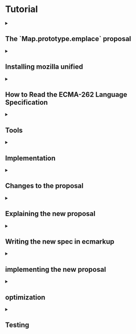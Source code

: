 # Tutorial

<details>
  <summary><h2>The `Map.prototype.emplace` proposal</h2></summary>
  
  **TODO code examples**

  __What is it?__
  Map.prototype.emplace is a new method for JavaScript's Map-object. The operation simplifies the process of inserting or updating key-value pairs in the Map. The function simply checks for existence of a key to either insert or update new key-value pairs. 

  __How does it work?__ 
  The "emplace" operation takes two arguments: a key and a handler object. The handler contains two properties:
  * update: Function to modify value of a key if the key is already existing in the Map.
  * insert: Function that generates a default-value to be set to the belonging value of the checked key. 


  __The function follow these steps:__

  1. The Map is checked for the key passed as argument. If the key is found:
      * It checks the handler for "update" function. If found this is used to update the value belonging to the key to then return it 
  2. If it is not found, the insert function from the handler is used to generate a new value, assign this to the passed key and then return the new value. 
  3. Either way, the belonging value will be returned. 

  __What is the motivation?__ Adding and updating values of a Map are tasks that developers often perform in conjunction. There are currently no Map prototype methods for either of those two things, let alone a method that does both. The workarounds involve multiple lookups and developer inconvenience while avoiding encouraging code that is surprising or is potentially error prone.

</details>

<details>
  <summary><h2>Installing mozilla unified</h2></summary>

  In this section you will learn how to download the Mozilla environment based on your OS. It will also feature setting up SpiderMonkey for development and introduce main tools which are used during development.

  ### 1. Installation of SpiderMonkey and required tools
  We will start by installing SpiderMonkey and all required tools.

  Before you start installing, we advice you to open a terminal and navigate to the desired location of the `mozilla_unified` folder.

  The installation process depends on your operating system, therefore you can click on the link under that matches yours.

  * [Build Mozilla Firefox on Linux](https://firefox-source-docs.mozilla.org/setup/linux_build.html)
  * [Build Mozilla Firefox on Mac](https://firefox-source-docs.mozilla.org/setup/macos_build.html)
  * [Build Mozilla Firefox on Windows](https://firefox-source-docs.mozilla.org/setup/windows_build.html)
    
  When asked which version of Firefox, choose `5: SpiderMonkey JavaScript engine`.
  Use hg/mercurial, but git is being tested(?).

  **TODO check the hg/git thing**

  ### 2. Running SpiderMonkey
  A folder named `mozilla-unified` should now appear in the folder your terminal was located when starting the guide.

  Navigate into the `mozilla-unified` folder.
  **TODO add output**
  Build the SpiderMonkey engine:
  ```sh
  $ ./mach build
  ```
  If successful:
  ```sh
  $ ./mach run
  ```
  Your terminal should now be in JS-loop:
  ```sh
  js>
  ```
  **TODO show output**
  You can use it to write js-lines to evaluate.
  You can also run with a file:
  ```sh
  ./mach run helloworld.js
  ```

  ### 3. Applying simple changes
  **TODO: specify selfhosted code files located in ../builtin**
  **TODO: what is selfhosted code? different to normal js/limitations (alternatively in impl section)**
  Look at file ... and change function ... to return ...
  Test your changes by rebuilding and running the SpiderMonkey and then call the function with valid parameters.

</details>

<details>
  <summary><h2>How to Read the ECMA-262 Language Specification</h2></summary>

  ### 1. What is the ECMA-262 Specification?
  - ECMA-262 is the official document that defines how JavaScript works. It tells developers and browser makers what JavaScript should do in every situation.

  ### 2. How to Navigate the Document
  - **Start with the Table of Contents**: This is where you’ll find major sections like grammar, types, and functions. It helps you jump to the part you’re interested in.
  - **Use Search**: The specification is large. If you’re looking for a specific topic, like “Promise” or “Array,” use your browser’s search function (`Ctrl + F`) to find it quickly. 
  - **Annexes (Extras)**: At the end of the document, you’ll find extra sections that explain older features or give additional context.

  ### 3. How to Read the Algorithms
  - **Algorithms are like instructions**: The spec breaks down how JavaScript works using step-by-step instructions, almost like a recipe.
  - **Steps to follow**: For example, the spec describes how `Array.prototype.push` works with small, numbered steps: first, it checks the current length, then adds the new element, and finally updates the array’s length.
  - **Conditions**: You’ll often see steps like “If X is true...” which means that JavaScript checks something, and the next steps depend on the result.

  ### 4. Key Symbols and What They Mean
  - **`[[ ]]` (Double Brackets)**: These represent internal properties of JavaScript objects. These are properties that JavaScript uses internally but developers can’t directly access.
  - **`?` (Question Mark)**: This shorthand means "if this operation results in an error (abrupt completion), return that error immediately." For example, `? Call(func, arg)` means that if calling `func` with `arg` throws an error, stop the current process and return the error right away.
  - **`Return`**: This marks the end of an operation, and tells you the result.
  - **Keywords**: Words like `if`, `else`, or `function` follow specific rules, which are detailed in the specification.

  ### 5. Finding Information on Other Symbols
  - The specification also uses symbols like `< >` for describing syntactic elements and different notations for describing the structure of code. To understand these symbols:
    - Look at the section called **"Notation"** in the specification, which explains the meaning of each symbol in detail.
    - For example, `<T>` in Backus-Naur Form (BNF) means a non-terminal element, which is used to describe parts of the language structure.
    
  ### 6. Start Simple
  - Don’t dive into the complex parts immediately. Start by reading sections like the **Introduction** or common JavaScript features such as arrays or functions.
  - **External Help**: Use resources like [SearchFox.org](https://searchfox.org/) to browse and search for JavaScript engine implementations or additional explanations before checking the more technical spec. 

  ### 7. Example: Understanding `Array.prototype.push`
  - In the specification, you can search for `Array.prototype.push` to see how it works. The algorithm will explain:
    - First, the length of the array is checked.
    - Then, the new element is added to the array.
    - Finally, the length property is updated to reflect the added element.

  **TODO first task is getting a rough understanding of the emplace spec, write line by line understamding, provide example solution**
</details>


<details>
  <summary><h2>Tools</h2></summary>
  
  how to read specs, how to use searchfox
  
</details>

<details>
  <summary><h2>Implementation</h2></summary>  

  ### creating a function

  create a hook in `MapObject.cpp`

  `JS_SELF_HOSTED_FN("emplace", "MapEmplace", 2,0),`

  in `Map.js`

  ```javascript
  function MapEmplace(key, handler) {
    return 42
  }
  ```

  build to test

  ### implement the first line

  ```
  1. Let M be the this value.
  ```

  ```javascript
  function MapEmplace(key, handler) {
    var M = this;
  }
  ```

  ### moving on
  explain the purpose of performing internal slot

  borrow from ForEach

  ```
  2. Perform ? RequireInternalSlot(M, [[MapData]]).
  ```

  ```javascript
  function MapEmplace(key, handler) {
    var M = this;

    if (!IsObject(M) || (M = GuardToMapObject(M)) === null) {
      return callFunction(
        CallMapMethodIfWrapped,
        this,
        key,
        handler,
        "MapEmplace"
      );
    }
  }
  ```

  self hosted code is different

  ```cpp
  // Standard builtins used by self-hosting.
      JS_FN("std_Map_entries", MapObject::entries, 0, 0),
      JS_FN("std_Map_get", MapObject::get, 1, 0),
      JS_FN("std_Map_set", MapObject::set, 2, 0),
  ```

  use std_Map_entries to get the list of entry records

  ```
  3. Let entries be the List that is M.[[MapData]].
  ```

  ```javascript
  function MapEmplace(key, handler) {
    var M = this;

    if (!IsObject(M) || (M = GuardToMapObject(M)) === null) {
      return callFunction(
        CallMapMethodIfWrapped,
        this,
        key,
        handler,
        "MapEmplace"
      );
    }

    var entries = callFunction(std_Map_entries, M);
  }
  ```

  step 4 iterating through the entries

  ```
  4. For each Record { [[Key]], [[Value]] } e that is an element of entries, do
  ```

  ```javascript
  function MapEmplace(key, handler) {
    var M = this;

    if (!IsObject(M) || (M = GuardToMapObject(M)) === null) {
      return callFunction(
        CallMapMethodIfWrapped,
        this,
        key,
        handler,
        "MapEmplace"
      );
    }

    var entries = callFunction(std_Map_entries, M);

    for (var e of allowContentIter(entries)) {
      var eKey = e[0];
      var eValue = e[1];
      //...
    }
  }
  ```

  verify that the given key is in the map if update
  perform abstract operation SameValueZero

  ```
  4a. If e.[[Key]] is not empty and SameValueZero(e.[[Key]], key) is true, then
  ```

  ```javascript
  function MapEmplace(key, handler) {
    var M = this;

    if (!IsObject(M) || (M = GuardToMapObject(M)) === null) {
      return callFunction(
        CallMapMethodIfWrapped,
        this,
        key,
        handler,
        "MapEmplace"
      );
    }

    var entries = callFunction(std_Map_entries, M);

    for (var e of allowContentIter(entries)) {
      var eKey = e[0];
      var eValue = e[1];
      
      if (SameValueZero(key, eKey)) {
        //...
      }
    }
  }
  ```

  ...
</details>
<details>
  <summary><h2>Changes to the proposal</h2></summary>
</details>
<details>
  <summary><h2>Explaining the new proposal</h2></summary>
  - simplicity over functionality etc

</details>
<details>
  <summary><h2>Writing the new spec in ecmarkup</h2></summary>
</details>
<details>
  <summary><h2>implementing the new proposal</h2></summary>
</details>
<details>
  <summary><h2>optimization</h2></summary>
</details>
<details>
  <summary><h2>Testing</h2></summary>
   - functionality should be tested before optimization?
</details>

